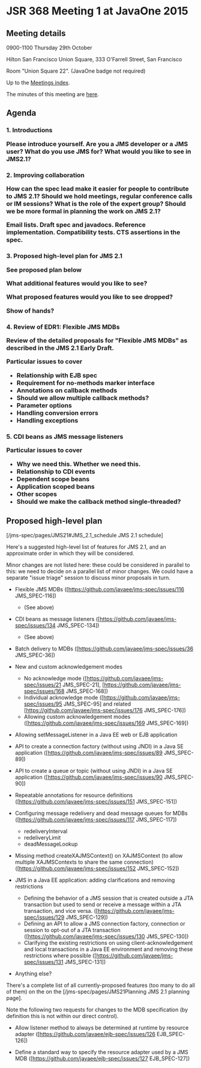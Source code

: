 # JSR 368 Meeting 1 at JavaOne 2015

## Meeting details

0900-1100 Thursday 29th October

Hilton San Francisco Union Square, 333 O'Farrell Street, San Francisco

Room "Union Square 22". (JavaOne badge not required)

Up to the [Meetings index](/jms-spec/pages/JMS21#Meetings).

The minutes of this meeting are [here](https://java.net/projects/jms-spec/lists/users/archive/2015-10/message/47).

## Agenda 

<h3>1. Introductions

Please introduce yourself. Are you a JMS developer or a JMS user? What do you use JMS for? What would you like to see in JMS2.1?

<h3>2. Improving collaboration

How can the spec lead make it easier for people to contribute to JMS 2.1? Should we hold meetings, regular conference calls or IM sessions? What is the role of the expert group? Should we be more formal in planning the work on JMS 2.1?

Email lists. Draft spec and javadocs. Reference implementation. Compatibility tests. CTS assertions in the spec.

<h3>3. Proposed high-level plan for JMS 2.1

See proposed plan below

What additional features would you like to see?

What proposed features would you like to see dropped?

Show of hands?

<h3>4. Review of EDR1: Flexible JMS MDBs

Review of the detailed proposals for "Flexible JMS MDBs" as described in the JMS 2.1 Early Draft. 

Particular issues to cover
* Relationship with EJB spec
* Requirement for no-methods marker interface
* Annotations on callback methods
* Should we allow multiple callback methods?
* Parameter options
* Handling conversion errors
* Handling exceptions

<h3>5. CDI beans as JMS message listeners

Particular issues to cover
* Why we need this. Whether we need this.
* Relationship to CDI events
* Dependent scope beans
* Application scoped beans
* Other scopes
* Should we make the callback method single-threaded?

## Proposed high-level plan 

[/jms-spec/pages/JMS21#JMS_2.1_schedule JMS 2.1 schedule]

Here's a suggested high-level list of features for JMS 2.1, and an approximate order in which they will be considered. 

Minor changes are not listed here: these could be considered in parallel to this: we need to decide on a parallel list of minor changes. We could have a separate "issue triage" session to discuss minor proposals in turn.

* Flexible JMS MDBs ([https://github.com/javaee/jms-spec/issues/116 JMS_SPEC-116])
  * (See above)

* CDI beans as message listeners ([https://github.com/javaee/jms-spec/issues/134 JMS_SPEC-134])
  * (See above)

* Batch delivery to MDBs ([https://github.com/javaee/jms-spec/issues/36 JMS_SPEC-36])

* New and custom acknowledgement modes
  * No acknowledge mode ([https://github.com/javaee/jms-spec/issues/21 JMS_SPEC-21], [https://github.com/javaee/jms-spec/issues/168 JMS_SPEC-168])
  * Individual acknowledge mode ([https://github.com/javaee/jms-spec/issues/95 JMS_SPEC-95] and related [https://github.com/javaee/jms-spec/issues/176 JMS_SPEC-176])
  * Allowing custom acknowledgement modes ([https://github.com/javaee/jms-spec/issues/169 JMS_SPEC-169])

* Allowing setMessageListener in a Java EE web or EJB application

* API to create a connection factory (without using JNDI) in a Java SE application ([https://github.com/javaee/jms-spec/issues/89 JMS_SPEC-89])

* API to create a queue or topic (without using JNDI) in a Java SE application ([https://github.com/javaee/jms-spec/issues/90 JMS_SPEC-90])

* Repeatable annotations for resource definitions ([https://github.com/javaee/jms-spec/issues/151 JMS_SPEC-151])

* Configuring message redelivery and dead message queues for MDBs ([https://github.com/javaee/jms-spec/issues/117 JMS_SPEC-117])
  * redeliveryInterval
  * redeliveryLimit
  * deadMessageLookup

* Missing method createXAJMSContext() on XAJMSContext (to allow multiple XAJMSContexts to share the same connection) ([https://github.com/javaee/jms-spec/issues/152 JMS_SPEC-152])

* JMS in a Java EE application: adding clarifications and removing restrictions
  * Defining the behavior of a JMS session that is created outside a JTA transaction but used to send or receive a message within a JTA transaction, and vice versa. ([https://github.com/javaee/jms-spec/issues/129 JMS_SPEC-129])
  * Defining an API to allow a JMS connection factory, connection or session to opt-out of a JTA transaction ([https://github.com/javaee/jms-spec/issues/130 JMS_SPEC-130])
  * Clarifying the existing restrictions on using client-acknowledgement and local transactions in a Java EE environment and removing these restrictions where possible ([https://github.com/javaee/jms-spec/issues/131 JMS_SPEC-131])

* Anything else?

There's a complete list of all currently-proposed features (too many to do all of them) on the on the [/jms-spec/pages/JMS21Planning JMS 2.1 planning page].

Note the following two requests for changes to the MDB specification (by definition this is not within our direct control).

* Allow listener method to always be determined at runtime by resource adapter ([https://github.com/javaee/ejb-spec/issues/126 EJB_SPEC-126])

* Define a standard way to specify the resource adapter used by a JMS MDB ([https://github.com/javaee/ejb-spec/issues/127 EJB_SPEC-127])


